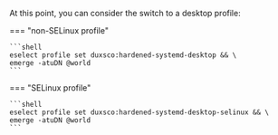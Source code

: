 At this point, you can consider the switch to a desktop profile:

=== "non-SELinux profile"

    ```shell
    eselect profile set duxsco:hardened-systemd-desktop && \
    emerge -atuDN @world
    ```

=== "SELinux profile"

    ```shell
    eselect profile set duxsco:hardened-systemd-desktop-selinux && \
    emerge -atuDN @world
    ```
